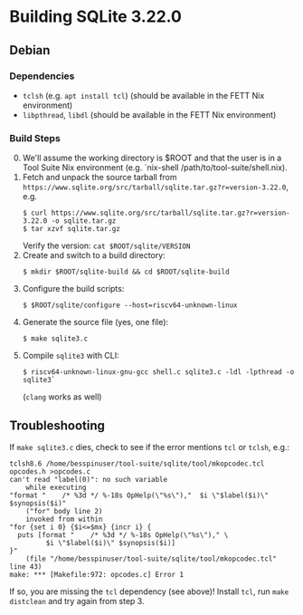 # Building SQLite 3.22.0

## Debian

### Dependencies

- `tclsh` (e.g. `apt install tcl`) (should be available in the FETT Nix environment)
- `libpthread`, `libdl` (should be available in the FETT Nix environment)

### Build Steps

0. We'll assume the working directory is $ROOT and that the user is in a Tool Suite Nix environment (e.g. `nix-shell /path/to/tool-suite/shell.nix).
1. Fetch and unpack the source tarball from
   `https://www.sqlite.org/src/tarball/sqlite.tar.gz?r=version-3.22.0`, e.g.
   ```
   $ curl https://www.sqlite.org/src/tarball/sqlite.tar.gz?r=version-3.22.0 -o sqlite.tar.gz
   $ tar xzvf sqlite.tar.gz
   ```
   Verify the version: `cat $ROOT/sqlite/VERSION`
2. Create and switch to a build directory: 
   ```
   $ mkdir $ROOT/sqlite-build && cd $ROOT/sqlite-build
   ```
3. Configure the build scripts: 
   ```
   $ $ROOT/sqlite/configure --host=riscv64-unknown-linux
   ```
4. Generate the source file (yes, one file):
   ```
   $ make sqlite3.c
   ```
5. Compile `sqlite3` with CLI:
   ```
   $ riscv64-unknown-linux-gnu-gcc shell.c sqlite3.c -ldl -lpthread -o sqlite3` 
   ```
   (`clang` works as well)

## Troubleshooting

If `make sqlite3.c` dies, check to see if the error mentions `tcl` or `tclsh`, e.g.:
```
tclsh8.6 /home/besspinuser/tool-suite/sqlite/tool/mkopcodec.tcl opcodes.h >opcodes.c
can't read "label(0)": no such variable
    while executing
"format "    /* %3d */ %-18s OpHelp(\"%s\"),"  $i \"$label($i)\" $synopsis($i)"
    ("for" body line 2)
    invoked from within
"for {set i 0} {$i<=$mx} {incr i} {
  puts [format "    /* %3d */ %-18s OpHelp(\"%s\")," \
         $i \"$label($i)\" $synopsis($i)]
}"
    (file "/home/besspinuser/tool-suite/sqlite/tool/mkopcodec.tcl" line 43)
make: *** [Makefile:972: opcodes.c] Error 1
```

If so, you are missing the `tcl` dependency (see above)! Install `tcl`, run `make distclean` and try again from step 3.
